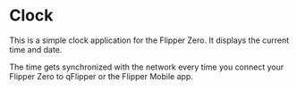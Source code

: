 # Clock

This is a simple clock application for the Flipper Zero. It displays the current time and date.

The time gets synchronized with the network every time you connect your Flipper Zero to qFlipper or the Flipper Mobile app.
